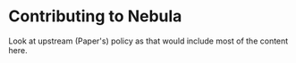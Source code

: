 Contributing to Nebula
===

Look at upstream (Paper's) policy as that would include most of the content here.